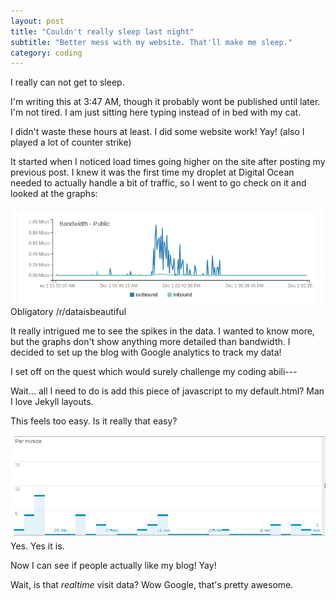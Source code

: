```yaml
---
layout: post
title: "Couldn't really sleep last night"
subtitle: "Better mess with my website. That'll make me sleep."
category: coding
---
```


I really can not get to sleep. 

I'm writing this at 3:47 AM, though it probably wont be published until later. I'm not tired. I am just sitting here typing instead of in bed with my cat.

I didn't waste these hours at least. I did some website work! Yay! (also I played a lot of counter strike)

It started when I noticed load times going higher on the site after posting my previous post. I knew it was the first time my droplet at Digital Ocean needed to actually handle a bit of traffic, so I went to go check on it and looked at the graphs:

<p class="img-text">
	<img src="/assets/img/posts/old/img/2014Dec/graph.png">
	Obligatory /r/dataisbeautiful
</p>

It really intrigued me to see the spikes in the data. I wanted to know more, but the graphs don't show anything more detailed than bandwidth. I decided to set up the blog with Google analytics to track my data!

I set off on the quest which would surely challenge my coding abili---

Wait... all I need to do is add this piece of javascript to my default.html? Man I love Jekyll layouts. 

This feels too easy. Is it really that easy?

<p class="img-text">
	<img src="/assets/img/posts/old/img/2014Dec/newgraph.png">
	Yes. Yes it is.
</p>

Now I can see if people actually like my blog! Yay!

Wait, is that *realtime* visit data? Wow Google, that's pretty awesome.  